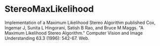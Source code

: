 # StereoMaxLikelihood
Implementation of a Maximum Likelihood Stereo Algorithm published
Cox, Ingemar J, Sunita L Hingorani, Satish B Rao, and Bruce M Maggs. "A Maximum Likelihood Stereo Algorithm." Computer Vision and Image Understanding 63.3 (1996): 542-67. Web.
